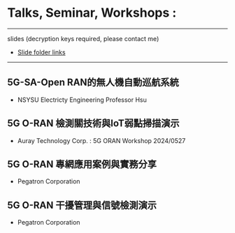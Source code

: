# Talks, Seminar, Workshops :
------
slides (decryption keys required, please contact me)
- [Slide folder links](https://mega.nz/folder/a8JWEILS)
------
## 5G-SA-Open RAN的無人機自動巡航系統
  - NSYSU Electricty Engineering Professor Hsu
## 5G O-RAN 檢測關技術與IoT弱點掃描演示 
  - Auray Technology Corp. : 5G ORAN Workshop 2024/0527
## 5G O-RAN 專網應用案例與實務分享
  - Pegatron Corporation
## 5G O-RAN 干擾管理與信號檢測演示
  - Pegatron Corporation
